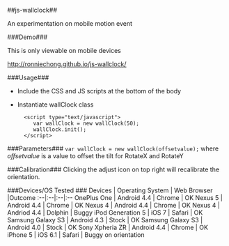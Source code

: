 ##js-wallclock##

An experimentation on mobile motion event

###Demo###

This is only viewable on mobile devices

http://ronniechong.github.io/js-wallclock/

###Usage###
* Include the CSS and JS scripts at the bottom of the body
* Instantiate wallClock class



        <script type="text/javascript">
           var wallClock = new wallClock(50);
           wallClock.init();
        </script>


###Parameters###
`var wallClock = new wallClock(offsetvalue);` where *offsetvalue* is a value to offset the tilt for RotateX and RotateY 

###Calibration###
Clicking the adjust icon on top right will recalibrate the orientation.

###Devices/OS Tested ###
Devices | Operating System | Web Browser |Outcome
:--|:--|:--|:--
OnePlus One | Android 4.4 | Chrome | OK
Nexus 5 | Android 4.4 | Chrome | OK
Nexus 4 | Android 4.4 | Chrome | OK
Nexus 4 | Andriod 4.4 | Dolphin | Buggy
iPod Generation 5 | iOS 7 | Safari | OK
Samsung Galaxy S3 | Android 4.3 | Stock | OK
Samsung Galaxy S3 | Android 4.0 | Stock | OK
Sony Xpheria ZR | Android 4.4 | Chrome | OK
iPhone 5 | iOS 6.1 | Safari | Buggy on orientation
